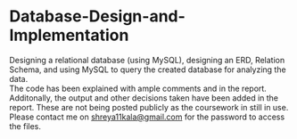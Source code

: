 # Database-Design-and-Implementation
Designing a relational database (using MySQL), designing an ERD, Relation Schema, and using MySQL to query the created database for analyzing the data.  
The code has been explained with ample comments and in the report. Additonally, the output and other decisions taken have been added in the report.
These are not being posted publicly as the coursework in still in use. Please contact me on shreya11kala@gmail.com for the password to access the files.
